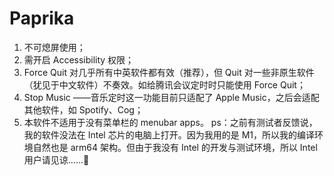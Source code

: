 # Paprika
1. 不可熄屏使用；
2. 需开启 Accessibility 权限；
3. Force Quit 对几乎所有中英软件都有效（推荐），但 Quit 对一些非原生软件（犹见于中文软件）不奏效。如给腾讯会议定时时只能使用 Force Quit；
4. Stop Music ——音乐定时这一功能目前只适配了 Apple Music，之后会适配其他软件，如 Spotify、Cog；
5. 本软件不适用于没有菜单栏的 menubar apps。
ps：之前有测试者反馈说，我的软件没法在 Intel 芯片的电脑上打开。因为我用的是 M1，所以我的编译环境自然也是 arm64 架构。但由于我没有 Intel 的开发与测试环境，所以 Intel 用户请见谅……🙏
